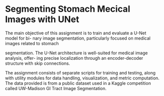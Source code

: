 # Segmenting Stomach Mecical Images with UNet

The main objective of this assignment is to train and evaluate a U-Net model for bi-
nary image segmentation, particularly focused on medical images related to stomach

segmentation. The U-Net architecture is well-suited for medical image analysis, offer-
ing precise localization through an encoder-decoder structure with skip connections.

The assignment consists of separate scripts for training and testing, along with utility
modules for data handling, visualization, and metric computation.
The data provided is from a public dataset used in a Kaggle competition called
UW-Madison GI Tract Image Segmentation.
